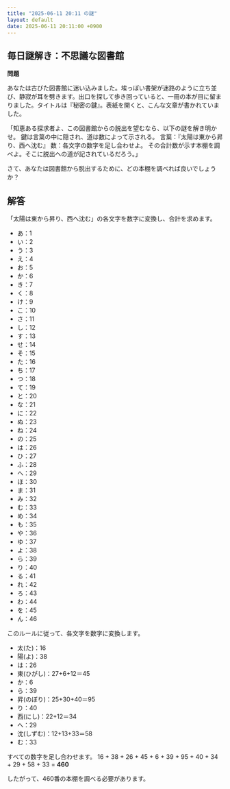 ```yaml
---
title: "2025-06-11 20:11 の謎"
layout: default
date: 2025-06-11 20:11:00 +0900
---
```

## 毎日謎解き：不思議な図書館

**問題**

あなたは古びた図書館に迷い込みました。埃っぽい書架が迷路のように立ち並び、静寂が耳を劈きます。出口を探して歩き回っていると、一冊の本が目に留まりました。タイトルは『秘密の鍵』。表紙を開くと、こんな文章が書かれていました。

「知恵ある探求者よ、この図書館からの脱出を望むなら、以下の謎を解き明かせ。
鍵は言葉の中に隠され、道は数によって示される。
言葉：『太陽は東から昇り、西へ沈む』
数：各文字の数字を足し合わせよ。
その合計数が示す本棚を調べよ。そこに脱出への道が記されているだろう。」

さて、あなたは図書館から脱出するために、どの本棚を調べれば良いでしょうか？

## 解答

「太陽は東から昇り、西へ沈む」の各文字を数字に変換し、合計を求めます。

*   あ：1
*   い：2
*   う：3
*   え：4
*   お：5
*   か：6
*   き：7
*   く：8
*   け：9
*   こ：10
*   さ：11
*   し：12
*   す：13
*   せ：14
*   そ：15
*   た：16
*   ち：17
*   つ：18
*   て：19
*   と：20
*   な：21
*   に：22
*   ぬ：23
*   ね：24
*   の：25
*   は：26
*   ひ：27
*   ふ：28
*   へ：29
*   ほ：30
*   ま：31
*   み：32
*   む：33
*   め：34
*   も：35
*   や：36
*   ゆ：37
*   よ：38
*   ら：39
*   り：40
*   る：41
*   れ：42
*   ろ：43
*   わ：44
*   を：45
*   ん：46

このルールに従って、各文字を数字に変換します。

*   太(た)：16
*   陽(よ)：38
*   は：26
*   東(ひがし)：27+6+12＝45
*   か：6
*   ら：39
*   昇(のぼり)：25+30+40＝95
*   り：40
*   西(にし)：22+12＝34
*   へ：29
*   沈(しずむ)：12+13+33＝58
*   む：33

すべての数字を足し合わせます。
16 + 38 + 26 + 45 + 6 + 39 + 95 + 40 + 34 + 29 + 58 + 33 = **460**

したがって、460番の本棚を調べる必要があります。
